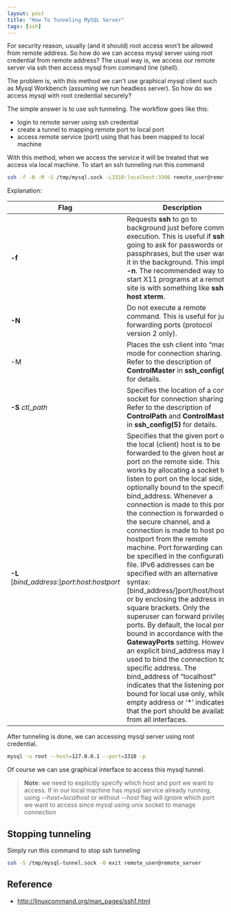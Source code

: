 ```yaml
---
layout: post
title: "How To Tunneling MySQL Server"
tags: [ssh]
---
```

For security reason, usually (and it should) root access won't be allowed from remote address. So how do we can access mysql server using root credential from remote address? The usual way is, we access our remote server via ssh then access mysql from command line (shell).

The problem is, with this method we can't use graphical mysql client such as Mysql Workbench (assuming we run headless server). So how do we access mysql with root credential securely?

The simple answer is to use ssh tunneling. The workflow goes like this:

- login to remote server using ssh credential
- create a tunnel to mapping remote port to local port
- access remote service (port) using that has been mapped to local machine

With this method, when we access the service it will be treated that we access via local machine. To start an ssh tunneling run this command

```bash
ssh -f -N -M -S /tmp/mysql.sock -L3310:localhost:3306 remote_user@remote_server
```

Explanation:

|Flag|Description|
|---|---|
|**-f**|Requests **ssh** to go to background just before command execution. This is useful if **ssh** is going to ask for passwords or passphrases, but the user wants it in the background. This implies **-n**. The recommended way to start X11 programs at a remote site is with something like **ssh -f host xterm**.|
|**-N**|Do not execute a remote command.  This is useful for just forwarding ports (protocol version 2 only).|
|-M|Places the ssh client into “master” mode for connection sharing. Refer to the description of **ControlMaster** in **ssh_config(5)** for details.|
|**-S** *ctl_path*|Specifies the location of a control socket for connection sharing. Refer to the description of **ControlPath** and **ControlMaster** in **ssh_config(5)** for details.|
|**-L** [*bind_address*:]*port*:*host*:*hostport*|Specifies that the given port on the local (client) host is to be forwarded to the given host and port on the remote side. This works by allocating a socket to listen to port on the local side, optionally bound to the specified bind_address.  Whenever a connection is made to this port, the connection is forwarded over the secure channel, and a connection is made to host port hostport from the remote machine.  Port forwarding can also be specified in the configuration file.  IPv6 addresses can be specified with an alternative syntax: [bind_address/]port/host/hostport or by enclosing the address in square brackets.  Only the superuser can forward privileged ports. By default, the local port is bound in accordance with the **GatewayPorts** setting. However, an explicit bind_address may be used to bind the connection to a specific address. The bind_address of “localhost” indicates that the listening port be bound for local use only, while an empty address or ‘*’ indicates that the port should be available from all interfaces.|

After tunneling is done, we can accessing mysql server using root credential.

```bash
mysql -u root --host=127.0.0.1 --port=3310 -p
```

Of course we can use graphical interface to access this mysql tunnel.

> **Note**: we need to explicitly specify which host and port we want to access. If in our local machine has mysql service already running, using *--host=localhost* or without *--host* flag will ignore which port we want to access since mysql using unix socket to manage connection

## Stopping tunneling

Simply run this command to stop ssh tunneling

```bash
ssh -S /tmp/mysql-tunnel.sock -O exit remote_user@remote_server
```

## Reference

- http://linuxcommand.org/man_pages/ssh1.html
